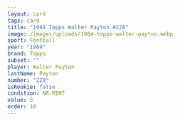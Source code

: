 ```yaml
---
layout: card
tags: card
title: "1984 Topps Walter Payton #228"
image: /images/uploads/1984-topps-walter-payton.webp
sport: Football
year: "1984"
brand: Topps
subset: ""
player: Walter Payton
lastName: Payton
number: "228"
isRookie: false
condition: NR-MINT
value: 5
order: 10
---
```

